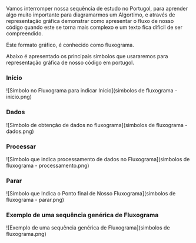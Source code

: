 Vamos interromper nossa sequência de estudo no Portugol, para aprender algo muito importante para diagramarmos um Algortimo, e através de representação gráfica demonstrar como apresentar o fluxo de nosso código quando este se torna mais complexo e um texto fica dificil de ser compreendido.

Este formato gráfico, é conhecido como fluxograma.

Abaixo é apresentado os principais simbolos que usararemos para representação gráfica de nosso código em portugol.

### Início
![Simbolo no Fluxograma para indicar Início](simbolos de fluxograma - inicio.png)
### Dados
![Simbolo de obtenção de dados no fluxograma](simbolos de fluxograma - dados.png)
### Processar
![Simbolo que indica processamento de dados no Fluxograma](simbolos de fluxograma - processamento.png)
### Parar
![Símbolo que Indica o Ponto final de Nosso Fluxograma](simbolos de fluxograma - parar.png)

### Exemplo de uma sequência genérica de Fluxograma
![Exemplo de uma sequência genérica de Fluxograma](simbolos de fluxograma.png)